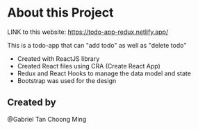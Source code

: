 # About this Project

LINK to this website: https://todo-app-redux.netlify.app/

This is a todo-app that can "add todo" as well as "delete todo"

- Created with ReactJS library
- Created React files using CRA (Create React App)
- Redux and React Hooks to manage the data model and state
- Bootstrap was used for the design

## Created by

@Gabriel Tan Choong Ming
